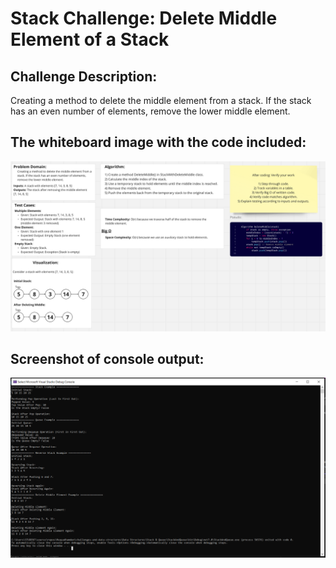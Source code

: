 # Stack Challenge: Delete Middle Element of a Stack

## Challenge Description:
Creating a method to delete the middle element from a stack. If the stack has an even number of elements, remove the lower middle element.

## The whiteboard image with the code included:
![Whiteboard Image](Assets/Stack%20Challenge%20Delete%20Middle%20Element%20of%20a%20Stack.png)


## Screenshot of console output:
![Console Output](Assets/screenshot%20of%20console%20output.PNG)